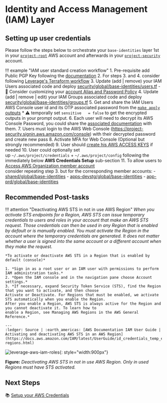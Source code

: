 # Identity and Access Management (IAM) Layer
    
## Setting up user credentials
Please follow the steps below to orchestrate your `base-identities` layer 1st in your
[`project-root`](https://github.com/binbashar/le-tf-infra-aws/tree/master/root/global/base-identities) AWS account and
afterwards in your [`project-security`](https://github.com/binbashar/le-tf-infra-aws/tree/master/security/global/base-identities) account.

!!! example "IAM user standard creation workflow"
    1. Pre-requisite add Public PGP Key following the [documentation](./gpg.md) 
    2. For steps 3. and 4. consider following 
    [Leverage's Terraform workflow](../../../workflow/)
    3. Update (add | remove) your IAM Users associated code and deploy 
    [security/global/base-identities/users.tf](https://github.com/binbashar/le-tf-infra-aws/blob/master/security/global/base-identities/users.tf)
        - :file_folder: Consider customizing your [account Alias and Password Policy](https://github.com/binbashar/le-tf-infra-aws/blob/master/security/global/base-identities/account.tf)
    4. Update (add | remove | edit) your IAM Groups associated code and deploy 
    [security/global/base-identities/groups.tf](https://github.com/binbashar/le-tf-infra-aws/blob/master/security/global/base-identities/groups.tf)
    5. Get and share the IAM Users AWS Console user id and its OTP associated password from the 
    [`make apply` outputs](https://github.com/binbashar/le-tf-infra-aws/blob/master/security/global/base-identities/outputs.tf)
        * :warning: temporally set `sensitive   = false` to get the encrypted outputs in your prompt output.
    6. Each user will need to decrypt its AWS Console Password, you could share the [associated documentation](./gpg.md) with them.
    7. Users must login to the AWS Web Console (https://project-security.signin.aws.amazon.com/console) with their
     decrypted password and create new pass 
    8. Activate MFA for Web Console (Optional but strongly recommended)
    9. User should 
    [create his AWS ACCESS KEYS](https://docs.aws.amazon.com/IAM/latest/UserGuide/id_credentials_access-keys.html#Using_CreateAccessKey) 
    if needed 
    10. User could optionally set up `~/.aws/project/credentials` + `~/.aws/project/config` following the immediately
     below **AWS Credentials Setup** sub-section
    11. To allow users to 
    [Access AWS Organization member account](https://aws.amazon.com/premiumsupport/knowledge-center/organizations-member-account-access/)        
    consider repeating step 3. but for the corresponding member accounts:
        - [shared/global/base-identities](https://github.com/binbashar/le-tf-infra-aws/tree/master/shared/global/base-identities)
        - [apps-devstg/global/base-identities](https://github.com/binbashar/le-tf-infra-aws/tree/master/apps-devstg/global/base-identities)
        - [app-prd/global/base-identities](https://github.com/binbashar/le-tf-infra-aws/tree/master/apps-prd/global/base-identities)

## Recommended Post-tasks
!!! attention "Deactivating AWS STS in not in use AWS Region"
    *When you activate STS endpoints for a Region, AWS STS can issue temporary credentials to users and roles in your
    account that make an AWS STS request. Those credentials can then be used in any Region that is enabled by default or
    is manually enabled. You must activate the Region in the account where the temporary credentials are generated. 
    It does not matter whether a user is signed into the same account or a different account when they make the request.*
    
    *To activate or deactivate AWS STS in a Region that is enabled by default (console)*
    
    1. *Sign in as a root user or an IAM user with permissions to perform IAM administration tasks.*
    2. *Open the IAM console and in the navigation pane choose Account settings.*
    3. *If necessary, expand Security Token Service (STS), find the Region that you want to activate, and then choose 
    Activate or Deactivate. For Regions that must be enabled, we activate STS automatically when you enable the Region. 
    After you enable a Region, AWS STS is always active for the Region and you cannot deactivate it. To learn how to 
    enable a Region, see Managing AWS Regions in the AWS General Reference.*
    
    ---
    :ledger: Source | :earth_americas: [AWS Documentation IAM User Guide | Activating and deactivating AWS STS in an AWS Region](https://docs.aws.amazon.com/IAM/latest/UserGuide/id_credentials_temp_enable-regions.html)

![leverage-aws-iam-roles](../../../../assets/images/screenshots/aws-iam-sts-regions.png "Leverage"){: style="width:900px"}

**Figure:** *Deactivating AWS STS in not in use AWS Region. Only in used Regions must have STS activated.*

## Next Steps
:books: [Setup your AWS Credentials](credentials.md)
